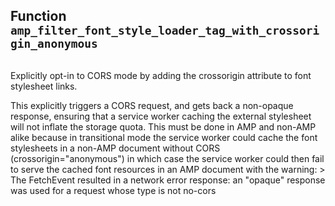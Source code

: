 ## Function `amp_filter_font_style_loader_tag_with_crossorigin_anonymous`

```php

```

Explicitly opt-in to CORS mode by adding the crossorigin attribute to font stylesheet links.

This explicitly triggers a CORS request, and gets back a non-opaque response, ensuring that a service worker caching the external stylesheet will not inflate the storage quota. This must be done in AMP and non-AMP alike because in transitional mode the service worker could cache the font stylesheets in a non-AMP document without CORS (crossorigin=&quot;anonymous&quot;) in which case the service worker could then fail to serve the cached font resources in an AMP document with the warning:
 &gt; The FetchEvent resulted in a network error response: an &quot;opaque&quot; response was used for a request whose type is not no-cors

